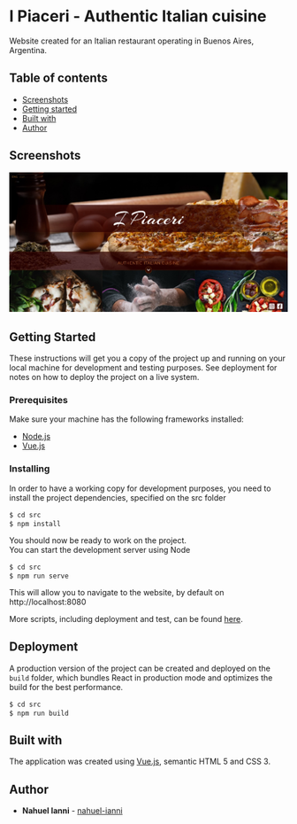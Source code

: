 # I Piaceri - Authentic Italian cuisine
Website created for an Italian restaurant operating in Buenos Aires, Argentina.


## Table of contents
* [Screenshots](#screenshots)
* [Getting started](#getting-started)
* [Built with](#built-with)
* [Author](#author)


## Screenshots
![Home page](./img/home-page.jpg "Home page")


## Getting Started
These instructions will get you a copy of the project up and running on your local machine for development and testing purposes. See deployment for notes on how to deploy the project on a live system.

### Prerequisites
Make sure your machine has the following frameworks installed:

* [Node.js](https://nodejs.org/en/)
* [Vue.js](https://vuejs.org/v2/guide/installation.html)


### Installing
In order to have a working copy for development purposes, you need to install the project dependencies, specified on the src folder

```
$ cd src
$ npm install
```

You should now be ready to work on the project.  
You can start the development server using Node

```
$ cd src
$ npm run serve
```

This will allow you to navigate to the website, by default on http://localhost:8080

More scripts, including deployment and test, can be found [here](./src/src/README.md).


## Deployment
A production version of the project can be created and deployed on the `build` folder, which bundles React in production mode and optimizes the build for the best performance.

```
$ cd src
$ npm run build
```


## Built with
The application was created using [Vue.js](https://vuejs.org/), semantic HTML 5 and CSS 3.


## Author
* **Nahuel Ianni** - [nahuel-ianni](https://github.com/nahuel-ianni)